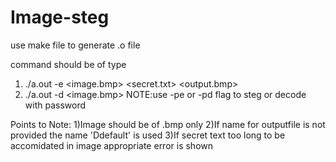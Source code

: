 # Image-steg

use make file to generate .o file


command should be of type
1) ./a.out -e <image.bmp> <secret.txt> <output.bmp>
2) ./a.out -d <image.bmp> <outputfile>
NOTE:use -pe or -pd flag to steg or decode with password

Points to Note:
1)Image should be of .bmp only
2)If name for outputfile is not provided the name 'Ddefault' is used
3)If secret text too long to be accomidated in image appropriate error is shown
